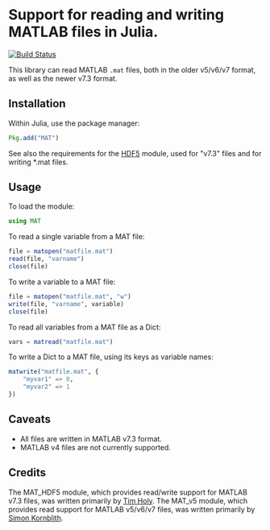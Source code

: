 # Support for reading and writing MATLAB files in Julia.

[![Build Status](https://travis-ci.org/simonster/MAT.jl.png?branch=master)](https://travis-ci.org/simonster/MAT.jl)

This library can read MATLAB `.mat` files, both in the older v5/v6/v7 format, as well as the newer v7.3 format.

## Installation

Within Julia, use the package manager:
```julia
Pkg.add("MAT")
```

See also the requirements for the [HDF5](https://github.com/timholy/HDF5.jl/) module, used for "v7.3" files and for writing \*.mat files.

## Usage

To load the module:

```julia
using MAT
```

To read a single variable from a MAT file:

```julia
file = matopen("matfile.mat")
read(file, "varname")
close(file)
```

To write a variable to a MAT file:

```julia
file = matopen("matfile.mat", "w")
write(file, "varname", variable)
close(file)
```

To read all variables from a MAT file as a Dict:

```julia
vars = matread("matfile.mat")
```

To write a Dict to a MAT file, using its keys as variable names:

```julia
matwrite("matfile.mat", {
	"myvar1" => 0,
	"myvar2" => 1
})
```

## Caveats

* All files are written in MATLAB v7.3 format.
* MATLAB v4 files are not currently supported.

## Credits

The MAT_HDF5 module, which provides read/write support for MATLAB v7.3 files, was written primarily by [Tim Holy](https://github.com/timholy/). The MAT_v5 module, which provides read support for MATLAB v5/v6/v7 files, was written primarily by [Simon Kornblith](https://github.com/simonster/).
